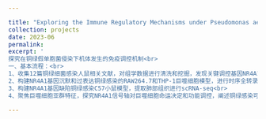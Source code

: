 ```yaml
---

title: "Exploring the Immune Regulatory Mechanisms under Pseudomonas aeruginosa Infection"
collection: projects
date: 2023-06
permalink:
excerpt: '
探究在铜绿假单胞菌侵染下机体发生的免疫调控机制<br>
一、基本流程：<br>
1、收集12篇铜绿细菌感染人鼠相关文献，对组学数据进行清洗和挖掘，发现关键调控基因NR4A1<br>
2、构建NR4A1基因沉默和过表达铜绿感染的RAW264.7和THP-1巨噬细胞模型，进行时序全转录组测序，构建调控网络<br>
3、构建NR4A1基因缺陷铜绿感染C57小鼠模型，提取肺部组织进行scRNA-seq<br>
4、聚焦巨噬细胞亚群特征，探究NR4A1信号轴对巨噬细胞命运决定和功能调控，阐述铜绿感染可能导致的免疫抑制机制<br>'

---
```






